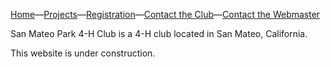 [Home](/)&mdash;[Projects](/projects)&mdash;[Registration](http://4honline.com)&mdash;[Contact the Club](mailto://communityleaders@ourdomain.net)&mdash;[Contact the Webmaster](mailto://webmaster@ourdomain.net)

San Mateo Park 4-H Club is a 4-H club located in San Mateo, California.

This website is under construction.
